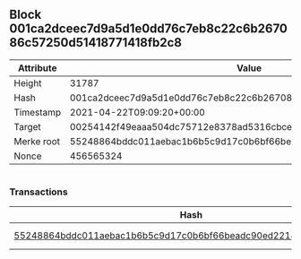 ## Block 001ca2dceec7d9a5d1e0dd76c7eb8c22c6b267086c57250d51418771418fb2c8

Attribute | Value
--- | ---
Height | 31787
Hash | 001ca2dceec7d9a5d1e0dd76c7eb8c22c6b267086c57250d51418771418fb2c8
Timestamp | 2021-04-22T09:09:20+00:00
Target | 00254142f49eaaa504dc75712e8378ad5316cbcead634704b3734b6271167cc4
Merke root | 55248864bddc011aebac1b6b5c9d17c0b6bf66beadc90ed22145c6a5e328ae37
Nonce | 456565324

```

```

### Transactions

Hash | Amount
--- | ---
[55248864bddc011aebac1b6b5c9d17c0b6bf66beadc90ed22145c6a5e328ae37](55248864bddc011aebac1b6b5c9d17c0b6bf66beadc90ed22145c6a5e328ae37.md) | 10.00000000 SKEPTI 
